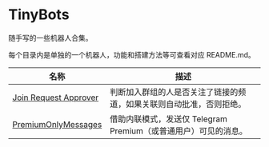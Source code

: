 # TinyBots

随手写的一些机器人合集。

每个目录内是单独的一个机器人，功能和搭建方法等可查看对应 README.md。

| 名称                                             | 描述                                       |
|------------------------------------------------|------------------------------------------|
| [Join Request Approver](./JoinRequestApprover) | 判断加入群组的人是否关注了链接的频道，如果关联则自动批准，否则拒绝。       |
| [PremiumOnlyMessages](./PremiumOnlyMessages)   | 借助内联模式，发送仅 Telegram Premium（或普通用户）可见的消息。 |
